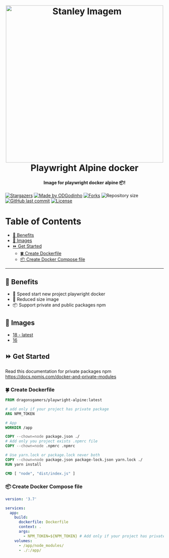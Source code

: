 <h1 align="center">
    <a href="https://github.com/ODGodinho">
        <img
            src="https://raw.githubusercontent.com/ODGodinho/Stanley-TheTemplate/main/public/images/Stanley.jpg"
            alt="Stanley Imagem" width="500"
        />
    </a>
    <br />
    Playwright Alpine docker
    <br />
</h1>

<h4 align="center">Image for playwright docker alpine 📦!</h4>

<p align="center">

[![Stargazers](https://img.shields.io/github/stars/ODGodinho/Playwright-Alpine-Docker?color=F430A4)](https://github.com/ODGodinho/Playwright-Alpine-Docker/stargazers)
[![Made by ODGodinho](https://img.shields.io/badge/made%20by-ODGodinho-%2304A361)](https://www.linkedin.com/in/victor-alves-odgodinho/)
[![Forks](https://img.shields.io/github/forks/ODGodinho/Playwright-Alpine-Docker?color=CD4D34)](https://github.com/ODGodinho/Playwright-Alpine-Docker/network/members)
![Repository size](https://img.shields.io/github/repo-size/ODGodinho/Playwright-Alpine-Docker)
[![GitHub last commit](https://img.shields.io/github/last-commit/ODGodinho/Playwright-Alpine-Docker)](https://github.com/ODGodinho/Playwright-Alpine-Docker/commits/master)
[![License](https://img.shields.io/badge/license-MIT-brightgreen)](https://opensource.org/licenses/MIT)

</p>

# Table of Contents

- [🎇 Benefits](#-benefits)
- [📗 Images](#-images)
- [⏩ Get Started](#-get-started)
  - [🍀 Create Dockerfile](#-create-dockerfile)
  - [📦 Create Docker Compose file](#-create-docker-compose-file)

---

## 🎇 Benefits

- 🚀 Speed start new project playwright docker
- 🎇 Reduced size image
- 📦 Support private and public packages npm

## 📗 Images

- [18 - latest](https://github.com/ODGodinho/Playwright-Alpine-Docker/tree/main/lts/Dockerfile)
- [16](https://github.com/ODGodinho/Playwright-Alpine-Docker/tree/main/16/Dockerfile)

## ⏩ Get Started

Read this documentation for private packages npm
<https://docs.npmjs.com/docker-and-private-modules>

### 🍀 Create Dockerfile

```dockerfile
FROM dragonsgamers/playwright-alpine:latest

# add only if your project has private package
ARG NPM_TOKEN

# App
WORKDIR /app

COPY --chown=node package.json ./
# Add only you project exists .npmrc file
COPY --chown=node .npmrc .npmrc

# Use yarn.lock or package.lock never both
COPY --chown=node package.json package-lock.json yarn.lock ./
RUN yarn install

CMD [ "node", "dist/index.js" ]
```

### 📦 Create Docker Compose file

```yml
version: '3.7'

services:
  app:
    build:
      dockerfile: Dockerfile
      context: .
      args:
        - NPM_TOKEN=${NPM_TOKEN} # Add only if your project has private package
    volumes:
      - /app/node_modules/
      - ./:/app/
```
